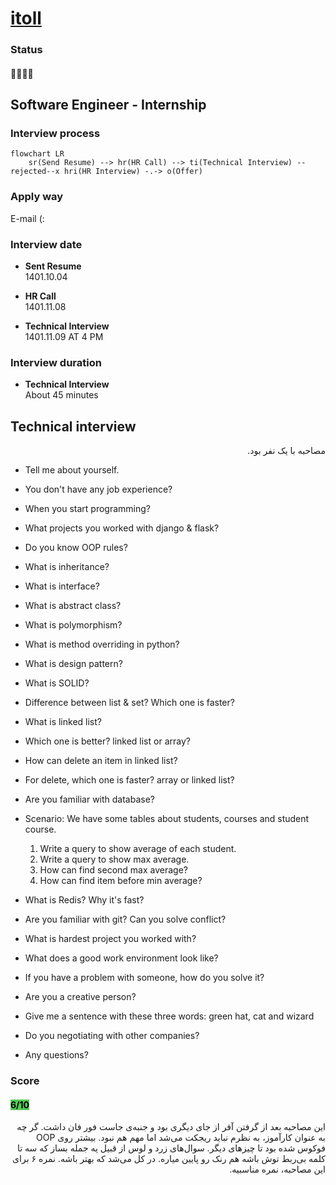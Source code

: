 # [itoll](https://itoll.com)

### Status
#### 📜📞🔧❌
## Software Engineer - Internship
### Interview process
```mermaid
flowchart LR
    sr(Send Resume) --> hr(HR Call) --> ti(Technical Interview) --rejected--x hri(HR Interview) -.-> o(Offer)
```

### Apply way
E-mail (:

### Interview date
- **Sent Resume** <br /> 1401.10.04

- **HR Call**<br /> 1401.11.08

- **Technical Interview** <br> 1401.11.09 AT 4 PM

### Interview duration
- **Technical Interview** <br> About 45 minutes

## Technical interview

<p dir="rtl">
مصاحبه با یک نفر بود.
</p>

- Tell me about yourself.

- You don't have any job experience?

- When you start programming?

- What projects you worked with django & flask?

- Do you know OOP rules?

- What is inheritance?

- What is interface?

- What is abstract class?

- What is polymorphism?

- What is method overriding in python?

- What is design pattern?

- What is SOLID?

- Difference between list & set? Which one is faster?

- What is linked list?

- Which one is better? linked list or array?

- How can delete an item in linked list?

- For delete, which one is faster? array or linked list?

- Are you familiar with database?

- Scenario: We have some tables about students, courses and student course.
	1. Write a query to show average of each student.
	2. Write a query to show max average.
	3. How can find second max average?
	4. How can find item before min average?

- What is Redis? Why it's fast?

- Are you familiar with git? Can you solve conflict?

- What is hardest project you worked with?

- What does a good work environment look like?

- If you have a problem with someone, how do you solve it?

- Are you a creative person?

- Give me a sentence with these three words: green hat, cat and wizard

- Do you negotiating with other companies?

- Any questions?

### Score
<h4><mark style="background-color:#54ca56">6/10</mark></h4>

<p dir="rtl">
این مصاحبه بعد از گرفتن آفر از جای دیگری بود و جنبه‌ی جاست فور فان داشت. گر چه به عنوان کارآموز، به نظرم نباید ریجکت می‌شد اما مهم هم نبود. بیشتر روی OOP فوکوس شده بود تا چیزهای دیگر. سوال‌های زرد و لوس از قبیل یه جمله بساز که سه تا کلمه بی‌ربط توش باشه هم رنک رو پایین میاره. در کل می‌شد که بهتر باشه. نمره ۶ برای این مصاحبه، نمره مناسبیه.
</p>
